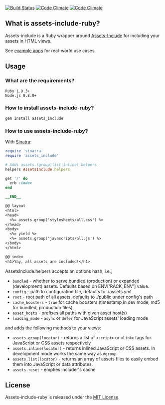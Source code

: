 [![Build Status](https://secure.travis-ci.org/GoalSmashers/assets-include-ruby.png)](https://travis-ci.org/GoalSmashers/assets-include-ruby)
[![Code Climate](https://codeclimate.com/github/GoalSmashers/assets-include-ruby.png)](https://codeclimate.com/github/GoalSmashers/assets-include-ruby)
[![Code Climate](https://codeclimate.com/github/GoalSmashers/assets-include-ruby/coverage.png)](https://codeclimate.com/github/GoalSmashers/assets-include-ruby)

## What is assets-include-ruby?

Assets-include is a Ruby wrapper around [Assets-Include](https://github.com/GoalSmashers/assets-include) for including your assets in HTML views.

See [example apps](https://github.com/GoalSmashers/assets-include-ruby/tree/master/examples) for real-world use cases.

## Usage

### What are the requirements?

```
Ruby 1.9.3+
Node.js 0.8.0+
```

### How to install assets-include-ruby?

```
gem install assets_include
```

### How to use assets-include-ruby?

With [Sinatra](https://github.com/sinatra/sinatra):

```ruby
require 'sinatra'
require 'assets_include'

# Adds assets.(group|list|inline) helpers
helpers AssetsInclude.helpers

get '/' do
  erb :index
end

__END__

@@ layout
<html>
<head>
  <%= assets.group('stylesheets/all.css') %>
</head>
<body>
  <%= yield %>
  <%= assets.group('javascripts/all.js') %>
</body>
</html>

@@ index
<h1>Yay, all assets are included!</h1>
```

AssetsInclude.helpers accepts an options hash, i.e.,

* `bundled` - whether to serve bundled (production) or expanded (development) assets. Defaults based on ENV['RACK_ENV'] value.
* `config` - path to configuration file, defaults to ./assets.yml
* `root` - root path of all assets, defaults to ./public under config's path
* `cache_boosters` - `true` for cache boosters (timestamp in dev mode, md5 for bundled, production files)
* `asset_hosts` - prefixes all paths with given asset host(s)
* `loading_mode` - `async` or `defer` for JavaScript assets' loading mode

and adds the following methods to your views:

* `assets.group(locator)` - returns a list of `<script>` or `<link>` tags for JavaScript or CSS assets respectively
* `assets.inline(locator)` - returns inlined JavaScript or CSS assets. In development mode works the same way as `#group`.
* `assets.list(locator)` - returns an array of assets files to easily embed them into JavaScript or data attributes.
* `assets.reset` - empties includer's cache

## License

Assets-include-ruby is released under the [MIT License](https://github.com/GoalSmashers/assets-include-ruby/blob/master/LICENSE).
